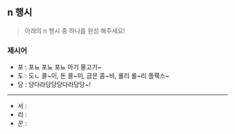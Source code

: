 ## n 행시
> 아래의 n 행시 중 하나를 완성 해주세요!

### 제시어
- 포 : 포뇨 포뇨 포뇨 아기 물고기~
- 도 : 도ㄴ 콜~미, 돈 콜~미, 금은 콤~비, 롤리 롤~리 플뤡스~
- 당 : 당다라당당당다라당당~!

---

- 서 :
- 리 :
- 꾼 :
